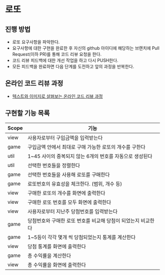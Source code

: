 # 로또
## 진행 방법
* 로또 요구사항을 파악한다.
* 요구사항에 대한 구현을 완료한 후 자신의 github 아이디에 해당하는 브랜치에 Pull Request(이하 PR)를 통해 코드 리뷰 요청을 한다.
* 코드 리뷰 피드백에 대한 개선 작업을 하고 다시 PUSH한다.
* 모든 피드백을 완료하면 다음 단계를 도전하고 앞의 과정을 반복한다.

## 온라인 코드 리뷰 과정
* [텍스트와 이미지로 살펴보는 온라인 코드 리뷰 과정](https://github.com/next-step/nextstep-docs/tree/master/codereview)


## 구현할 기능 목록
|Scope|기능|
|---|---|
|view|사용자로부터 구입금액을 입력받는다
|game|구입금액 안에서 최대로 구매 가능한 로또의 개수를 구한다
|util|1~45 사이의 중복되지 않는 6개의 번호를 자동으로 생성된다
|util|선택한 번호들을 정렬한다
|game|선택한 번호들을 사용해 로또를 구매한다
|game|로또번호의 유효성을 체크한다. (범위, 개수 등)
|view|구매한 로또의 개수를 화면에 출력한다
|view|구매한 로또 번호를 모두 화면에 출력한다
|view|사용자로부터 지난주 당첨번호를 입력받는다
|game|당첨번호와 구매한 로또 번호를 비교해 당첨이 되었는지 비교한다
|game|1~5등이 각각 몇개 씩 당첨되었는지 통계를 계산한다
|view|당첨 통계를 화면에 출력한다
|game|총 수익률을 계산한다
|view|총 수익률을 화면에 출력한다